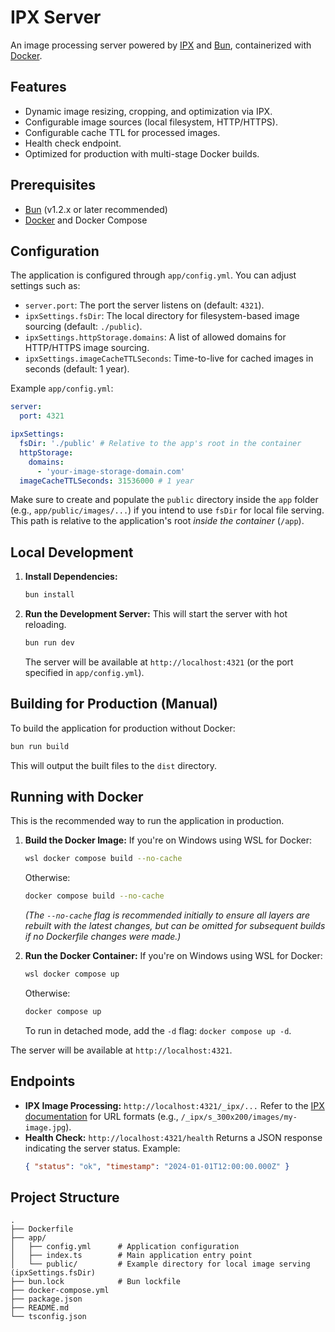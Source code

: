 # IPX Server

An image processing server powered by [IPX](https://github.com/unjs/ipx) and [Bun](https://bun.sh/), containerized with [Docker](https://www.docker.com/).

## Features

*   Dynamic image resizing, cropping, and optimization via IPX.
*   Configurable image sources (local filesystem, HTTP/HTTPS).
*   Configurable cache TTL for processed images.
*   Health check endpoint.
*   Optimized for production with multi-stage Docker builds.

## Prerequisites

*   [Bun](https://bun.sh/docs/installation) (v1.2.x or later recommended)
*   [Docker](https://docs.docker.com/get-docker/) and Docker Compose

## Configuration

The application is configured through `app/config.yml`. You can adjust settings such as:

*   `server.port`: The port the server listens on (default: `4321`).
*   `ipxSettings.fsDir`: The local directory for filesystem-based image sourcing (default: `./public`).
*   `ipxSettings.httpStorage.domains`: A list of allowed domains for HTTP/HTTPS image sourcing.
*   `ipxSettings.imageCacheTTLSeconds`: Time-to-live for cached images in seconds (default: 1 year).

Example `app/config.yml`:
```yaml
server:
  port: 4321

ipxSettings:
  fsDir: './public' # Relative to the app's root in the container
  httpStorage:
    domains:
      - 'your-image-storage-domain.com'
  imageCacheTTLSeconds: 31536000 # 1 year
```
Make sure to create and populate the `public` directory inside the `app` folder (e.g., `app/public/images/...`) if you intend to use `fsDir` for local file serving. This path is relative to the application's root *inside the container* (`/app`).

## Local Development

1.  **Install Dependencies:**
    ```bash
    bun install
    ```

2.  **Run the Development Server:**
    This will start the server with hot reloading.
    ```bash
    bun run dev
    ```
    The server will be available at `http://localhost:4321` (or the port specified in `app/config.yml`).

## Building for Production (Manual)

To build the application for production without Docker:

```bash
bun run build
```
This will output the built files to the `dist` directory.

## Running with Docker

This is the recommended way to run the application in production.

1.  **Build the Docker Image:**
    If you're on Windows using WSL for Docker:
    ```bash
    wsl docker compose build --no-cache
    ```
    Otherwise:
    ```bash
    docker compose build --no-cache
    ```
    *(The `--no-cache` flag is recommended initially to ensure all layers are rebuilt with the latest changes, but can be omitted for subsequent builds if no Dockerfile changes were made.)*

2.  **Run the Docker Container:**
    If you're on Windows using WSL for Docker:
    ```bash
    wsl docker compose up
    ```
    Otherwise:
    ```bash
    docker compose up
    ```
    To run in detached mode, add the `-d` flag: `docker compose up -d`.

The server will be available at `http://localhost:4321`.

## Endpoints

*   **IPX Image Processing:** `http://localhost:4321/_ipx/...`
    Refer to the [IPX documentation](https://ipx.nuxt.com/usage/nuxt-style-urls) for URL formats (e.g., `/_ipx/s_300x200/images/my-image.jpg`).
*   **Health Check:** `http://localhost:4321/health`
    Returns a JSON response indicating the server status. Example:
    ```json
    { "status": "ok", "timestamp": "2024-01-01T12:00:00.000Z" }
    ```

## Project Structure

```
.
├── Dockerfile
├── app/
│   ├── config.yml      # Application configuration
│   ├── index.ts        # Main application entry point
│   └── public/         # Example directory for local image serving (ipxSettings.fsDir)
├── bun.lock            # Bun lockfile
├── docker-compose.yml
├── package.json
├── README.md
└── tsconfig.json
```
